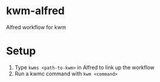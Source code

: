 # kwm-alfred
Alfred workflow for kwm

# Setup
1. Type `kwms <path-to-kwm>` in Alfred to link up the workflow
2. Run a kwmc command with `kwm <command>`
